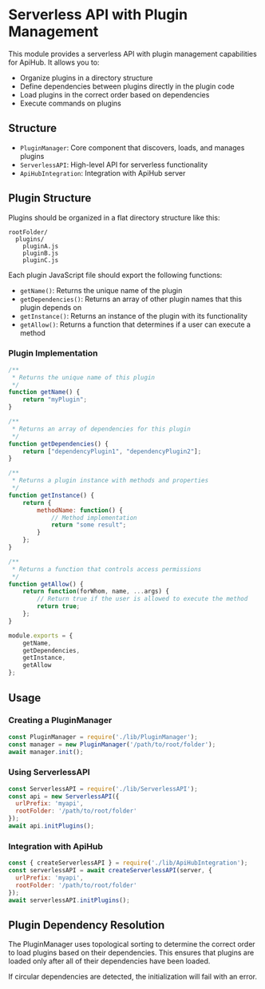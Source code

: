 # Serverless API with Plugin Management

This module provides a serverless API with plugin management capabilities for ApiHub. It allows you to:

- Organize plugins in a directory structure
- Define dependencies between plugins directly in the plugin code
- Load plugins in the correct order based on dependencies
- Execute commands on plugins

## Structure

- `PluginManager`: Core component that discovers, loads, and manages plugins
- `ServerlessAPI`: High-level API for serverless functionality
- `ApiHubIntegration`: Integration with ApiHub server

## Plugin Structure

Plugins should be organized in a flat directory structure like this:

```
rootFolder/
  plugins/
    pluginA.js
    pluginB.js
    pluginC.js
```

Each plugin JavaScript file should export the following functions:

- `getName()`: Returns the unique name of the plugin
- `getDependencies()`: Returns an array of other plugin names that this plugin depends on
- `getInstance()`: Returns an instance of the plugin with its functionality
- `getAllow()`: Returns a function that determines if a user can execute a method

### Plugin Implementation

```javascript
/**
 * Returns the unique name of this plugin
 */
function getName() {
    return "myPlugin";
}

/**
 * Returns an array of dependencies for this plugin
 */
function getDependencies() {
    return ["dependencyPlugin1", "dependencyPlugin2"];
}

/**
 * Returns a plugin instance with methods and properties
 */
function getInstance() {
    return {
        methodName: function() {
            // Method implementation
            return "some result";
        }
    };
}

/**
 * Returns a function that controls access permissions
 */
function getAllow() {
    return function(forWhom, name, ...args) {
        // Return true if the user is allowed to execute the method
        return true;
    };
}

module.exports = {
    getName,
    getDependencies,
    getInstance,
    getAllow
};
```

## Usage

### Creating a PluginManager

```javascript
const PluginManager = require('./lib/PluginManager');
const manager = new PluginManager('/path/to/root/folder');
await manager.init();
```

### Using ServerlessAPI

```javascript
const ServerlessAPI = require('./lib/ServerlessAPI');
const api = new ServerlessAPI({
  urlPrefix: 'myapi',
  rootFolder: '/path/to/root/folder'
});
await api.initPlugins();
```

### Integration with ApiHub

```javascript
const { createServerlessAPI } = require('./lib/ApiHubIntegration');
const serverlessAPI = await createServerlessAPI(server, {
  urlPrefix: 'myapi',
  rootFolder: '/path/to/root/folder'
});
await serverlessAPI.initPlugins();
```

## Plugin Dependency Resolution

The PluginManager uses topological sorting to determine the correct order to load plugins based on their dependencies. This ensures that plugins are loaded only after all of their dependencies have been loaded.

If circular dependencies are detected, the initialization will fail with an error.